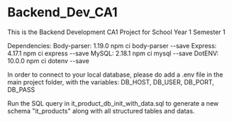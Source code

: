 # Backend_Dev_CA1
This is the Backend Development CA1 Project for School Year 1 Semester 1

Dependencies:
Body-parser: 1.19.0
npm ci body-parser --save
Express: 4.17.1
npm ci express --save
MySQL: 2.18.1
npm ci mysql --save
DotENV: 10.0.0
npm ci dotenv --save

In order to connect to your local database, please do add a .env file in the main project folder, with the variables: DB_HOST, DB_USER, DB_PORT, DB_PASS

Run the SQL query in it_product_db_init_with_data.sql to generate a new schema "it_products" along with all structured tables and datas.